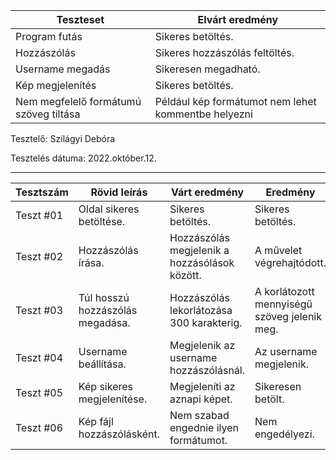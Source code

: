 | Teszteset                   | Elvárt eredmény             |
 |-----------------------------|-----------------------------|
 | Program futás               | Sikeres betöltés.           | 
 | Hozzászólás                 | Sikeres hozzászólás feltöltés. | 
 | Username megadás            | Sikeresen megadható.        | 
 | Kép megjelenítés            | Sikeres betöltés.           |
 | Nem megfelelő formátumú szöveg tiltása | Például kép formátumot nem lehet kommentbe helyezni  |
 

  Tesztelő: Szilágyi Debóra

  Tesztelés dátuma: 2022.október.12.

---

| Tesztszám | Rövid leírás                     | Várt eredmény                                         | Eredmény                              | Megjegyzés                   |
|-----------|----------------------------------|-------------------------------------------------------|---------------------------------------|------------------------------|
| Teszt #01 | Oldal sikeres betöltése.         | Sikeres betöltés.                                     | Sikeres betöltés.                     | Nincs fennakadás.            |
| Teszt #02 | Hozzászólás írása.               | Hozzászólás megjelenik a hozzásólások között.         | A művelet végrehajtódott.             | Nem találtam hibát.          |
| Teszt #03 | Túl hosszú hozzászólás megadása. | Hozzászólás lekorlátozása 300 karakterig.             | A korlátozott mennyiségű szöveg jelenik meg.| Nem jelentkezett hiba. |
| Teszt #04 | Username beállítása.             | Megjelenik az username hozzászólásnál.                | Az username megjelenik.               | Sikeresen lefutott.          | 
| Teszt #05 | Kép sikeres megjelenítése.       | Megjeleníti az aznapi képet.                          | Sikeresen betölt.                     | Sikeresen betölt             |
| Teszt #06 | Kép fájl hozzászólásként.        | Nem szabad engednie ilyen formátumot.                 | Nem engedélyezi.                      | Helyesen működik.            |
